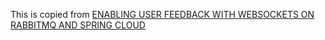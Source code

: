 This is copied from [ENABLING USER FEEDBACK WITH WEBSOCKETS ON RABBITMQ AND SPRING CLOUD](https://ordina-jworks.github.io/event-driven/2020/06/30/user-feedback-websockets.html)
